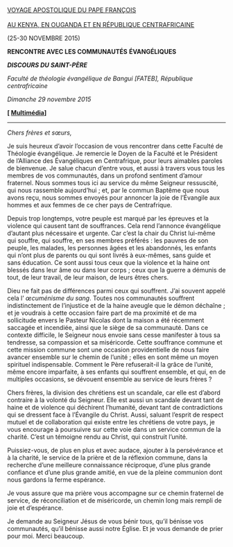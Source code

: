 [VOYAGE APOSTOLIQUE DU PAPE FRANÇOIS \
\
AU KENYA, EN OUGANDA ET EN RÉPUBLIQUE CENTRAFRICAINE](http://w2.vatican.va/content/francesco/fr/travels/2015/outside/documents/papa-francesco-africa-2015.html)

(25-30 NOVEMBRE 2015)

**RENCONTRE AVEC LES COMMUNAUTÉS** **ÉVANGÉLIQUES**

***DISCOURS DU SAINT-PÈRE***

*Faculté de théologie évangélique de Bangui [FATEB], République centrafricaine*

*Dimanche 29 novembre 2015*

**[ [Multimédia](http://w2.vatican.va/content/francesco/fr/events/event.dir.html/content/vaticanevents/fr/2015/11/29/repcentrafricanaevangelici.html)]**

* * *

*Chers frères et sœurs,*

Je suis heureux d’avoir l’occasion de vous rencontrer dans cette Faculté de Théologie évangélique. Je remercie le Doyen de la Faculté et le Président de l’Alliance des Évangéliques en Centrafrique, pour leurs aimables paroles de bienvenue. Je salue chacun d’entre vous, et aussi à travers vous tous les membres de vos communautés, dans un profond sentiment d’amour fraternel. Nous sommes tous ici au service du même Seigneur ressuscité, qui nous rassemble aujourd’hui ; et, par le commun Baptême que nous avons reçu, nous sommes envoyés pour annoncer la joie de l’Évangile aux hommes et aux femmes de ce cher pays de Centrafrique.

Depuis trop longtemps, votre peuple est marqué par les épreuves et la violence qui causent tant de souffrances. Cela rend l’annonce évangélique d’autant plus nécessaire et urgente. Car c’est la chair du Christ lui-même qui souffre, qui souffre, en ses membres préférés : les pauvres de son peuple, les malades, les personnes âgées et les abandonnés, les enfants qui n’ont plus de parents ou qui sont livrés à eux-mêmes, sans guide et sans éducation. Ce sont aussi tous ceux que la violence et la haine ont blessés dans leur âme ou dans leur corps ; ceux que la guerre a démunis de tout, de leur travail, de leur maison, de leurs êtres chers.

Dieu ne fait pas de différences parmi ceux qui souffrent. J’ai souvent appelé cela l’ *œcuménisme du sang*. Toutes nos communautés souffrent indistinctement de l’injustice et de la haine aveugle que le démon déchaîne ; et je voudrais à cette occasion faire part de ma proximité et de ma sollicitude envers le Pasteur Nicolas dont la maison a été récemment saccagée et incendiée, ainsi que le siège de sa communauté. Dans ce contexte difficile, le Seigneur nous envoie sans cesse manifester à tous sa tendresse, sa compassion et sa miséricorde. Cette souffrance commune et cette mission commune sont une occasion providentielle de nous faire avancer ensemble sur le chemin de l’unité ; elles en sont même un moyen spirituel indispensable. Comment le Père refuserait-il la grâce de l’unité, même encore imparfaite, à ses enfants qui souffrent ensemble, et qui, en de multiples occasions, se dévouent ensemble au service de leurs frères ?

Chers frères, la division des chrétiens est un scandale, car elle est d’abord contraire à la volonté du Seigneur. Elle est aussi un scandale devant tant de haine et de violence qui déchirent l’humanité, devant tant de contradictions qui se dressent face à l’Évangile du Christ. Aussi, saluant l’esprit de respect mutuel et de collaboration qui existe entre les chrétiens de votre pays, je vous encourage à poursuivre sur cette voie dans un service commun de la charité. C’est un témoigne rendu au Christ, qui construit l’unité.

Puissiez-vous, de plus en plus et avec audace, ajouter à la persévérance et à la charité, le service de la prière et de la réflexion commune, dans la recherche d’une meilleure connaissance réciproque, d’une plus grande confiance et d’une plus grande amitié, en vue de la pleine communion dont nous gardons la ferme espérance.

Je vous assure que ma prière vous accompagne sur ce chemin fraternel de service, de réconciliation et de miséricorde, un chemin long mais rempli de joie et d’espérance.

Je demande au Seigneur Jésus de vous bénir tous, qu’il bénisse vos communautés, qu’il bénisse aussi notre Église. Et je vous demande de prier pour moi. Merci beaucoup.